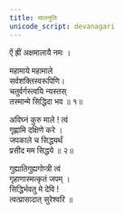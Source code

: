 ```yaml
---
title: मालनुतिः
unicode_script: devanagari
---
```


<div class="audioEmbed"  caption="" src="https://archive.org/download/durgA-saptashatI/00-6-mALA-nutiH.mp3 "></div>

ऐं ह्रीं अक्षमालायै नमः ।

महामाये महामाले  
सर्वशक्तिस्वरूपिणि।  
चतुर्वर्गस्त्वयि न्यस्तस्  
तस्मान्मे सिद्धिदा भव ॥ १॥

अविघ्नं कुरु माले ! त्वं  
गृह्णामि दक्षिणे करे ।  
जपकाले च सिद्ध्यर्थं  
प्रसीद मम सिद्धये ॥ २॥

गुह्यातिगुह्यगोप्त्री त्वं  
गृहाणास्मत्कृतं जपम् ।  
सिद्धिर्भवतु मे देवि !  
त्वत्प्रासादात् सुरेश्वरि ॥ 
